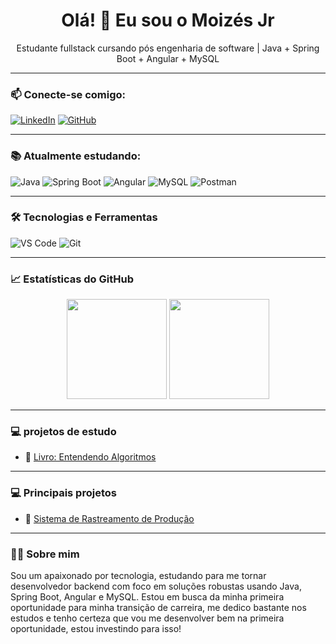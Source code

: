 <h1 align="center">Olá! 👋 Eu sou o Moizés Jr</h1>
<p align="center">Estudante fullstack cursando pós engenharia de software  | Java + Spring Boot + Angular + MySQL</p>

---

### 📫 Conecte-se comigo:

[![LinkedIn](https://img.shields.io/badge/-LinkedIn-blue?style=flat-square&logo=Linkedin&logoColor=white)](https://www.linkedin.com/in/moizes-junior)
[![GitHub](https://img.shields.io/badge/-GitHub-181717?style=flat-square&logo=github&logoColor=white)](https://github.com/moizesjr)

---

### 📚 Atualmente estudando:

![Java](https://img.shields.io/badge/Java-ED8B00?style=for-the-badge&logo=java&logoColor=white)
![Spring Boot](https://img.shields.io/badge/Spring%20Boot-6DB33F?style=for-the-badge&logo=spring-boot&logoColor=white)
![Angular](https://img.shields.io/badge/Angular-DD0031?style=for-the-badge&logo=angular&logoColor=white)
![MySQL](https://img.shields.io/badge/MySQL-005C84?style=for-the-badge&logo=mysql&logoColor=white)
![Postman](https://img.shields.io/badge/Postman-FF6C37?style=for-the-badge&logo=postman&logoColor=white)

---

### 🛠️ Tecnologias e Ferramentas

![VS Code](https://img.shields.io/badge/VSCode-007ACC?style=for-the-badge&logo=visual-studio-code&logoColor=white)
![Git](https://img.shields.io/badge/Git-F05032?style=for-the-badge&logo=git&logoColor=white)

---

### 📈 Estatísticas do GitHub

<p align="center">
  <img height="160em" src="https://github-readme-stats.vercel.app/api?username=moizesjr&show_icons=true&theme=dracula&include_all_commits=true&count_private=true"/>
  <img height="160em" src="https://github-readme-stats.vercel.app/api/top-langs/?username=moizesjr&layout=compact&langs_count=7&theme=dracula"/>
</p>

---

### 💻 projetos de estudo

- 🔗 [Livro: Entendendo Algoritmos](https://github.com/MoizesJr/entendendoAlgoritmos)

---
### 💻 Principais projetos

- 🔗 [Sistema de Rastreamento de Produção](https://github.com/MoizesJr/rastreabilidadeOP)

---
### 👨‍💻 Sobre mim

Sou um apaixonado por tecnologia, estudando para me tornar desenvolvedor backend com foco em soluções robustas usando Java, Spring Boot, Angular e MySQL. Estou em busca da minha primeira oportunidade para minha transição de carreira, me dedico bastante nos estudos e tenho certeza que vou me desenvolver bem na primeira oportunidade, estou investindo para isso!
